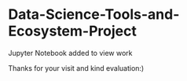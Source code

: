 # Data-Science-Tools-and-Ecosystem-Project

Jupyter Notebook added to view work


Thanks for your visit and kind evaluation:)
